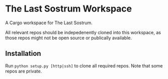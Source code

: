 # The Last Sostrum Workspace
A Cargo workspace for The Last Sostrum.

All relevant repos should be indepedenently cloned into this workspace, as
those repos might not be open source or publically available.

## Installation

Run `python setup.py [http|ssh]` to clone all required repos. Note that some repos are private.
